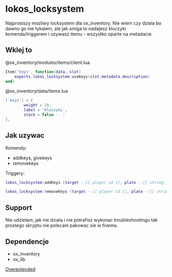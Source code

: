 # lokos_locksystem
Najprostszy mozliwy locksystem dla ox_inventory. Nie wiem czy dziala bo dawno go nie tykalem, ale jak smiga to nadajesz kluczyki komenda/triggerem i uzywasz itemu - wszystko oparte na metadacie

## Wklej to
@ox_inventory/modules/items/client.lua
```lua
Item('keys', function(data, slot)
	exports.lokos_locksystem:useKeys(slot.metadata.description)
end)
```

@ox_inventory/data/items.lua
```lua
['keys'] = {
		weight = 20,
		label = 'Kluczyki',
		stack = false -- !
},
```
## Jak uzywac
Komendy:
- addkeys, givekeys
- removekeys

Triggery:
```lua
lokos_locksystem:addKeys (target --[[ player id ]], plate --[[ string ]])

lokos_locksystem:removeKeys (target --[[ player id ]], plate --[[ string ]])
```

## Support
Nie udzielam, jak nie dziala i nie potrafisz wykonac troubleshootingu tak prostego skryptu nie polecam pakowac sie w fivema.

## Dependencje
- ox_inventory
- ox_lib 

[Overextended](https://github.com/overextended)
